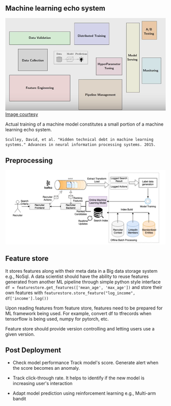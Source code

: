## Machine learning echo system
![technical-debt](/images/technical-debt-ml-model.png)
[Image courtesy](https://www.youtube.com/watch?v=EI2QisCvEM4)  

Actual training of a machine model constitutes a small portion of a machine learning echo system. 
```
Sculley, David, et al. "Hidden technical debt in machine learning systems." Advances in neural information processing systems. 2015.
```

## Preprocessing 
![label_preprocessing](/images/talentai7.png)

## Feature store
It stores features along with their meta data in a Big data storage system e.g., NoSql. A data scientist should have the ability to reuse features generated from another ML pipeline through simple python style interface ```df = featurestore.get_features(['mean_age', 'max_age'])``` and store their own features with ```featurestore.store_feature("log_income", df['income'].log())```

Upon reading features from feature store, features need to be prepared for ML framework being used. For example, convert df to tfrecords when tensorflow is being used, numpy for pytorch, etc.

Feature store should provide version controlling and letting users use a given version. 


## Post Deployment
* Check model performance
Track model's score. Generate alert when the score becomes an anomaly.

* Track click-through rate. It helps to identify if the new model is increasing user's interaction

* Adapt model prediction using reinforcement learning e.g., Multi-arm bandit
